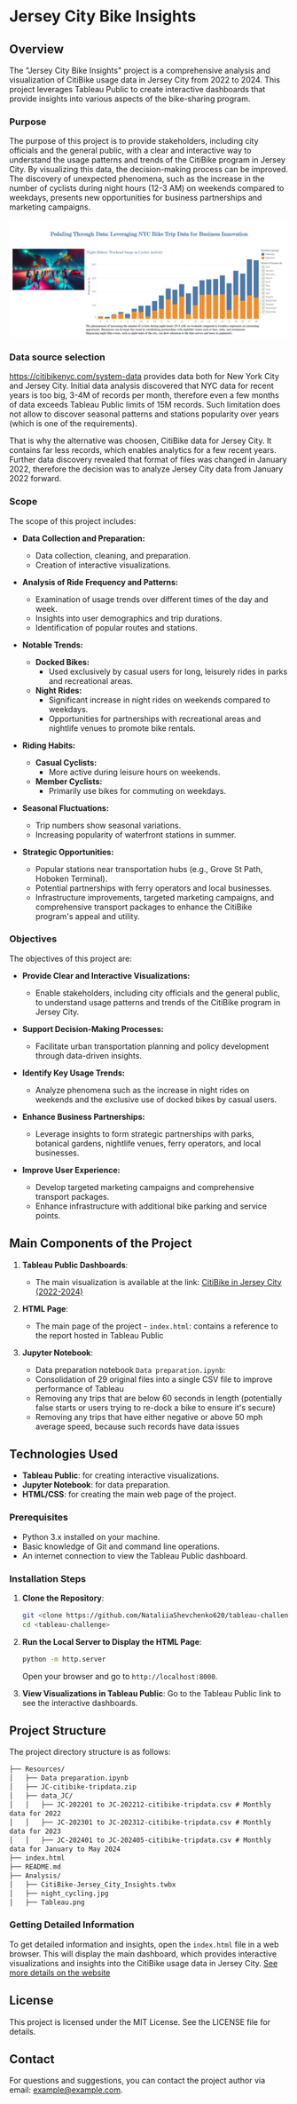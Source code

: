 # Jersey City Bike Insights

## Overview

The "Jersey City Bike Insights" project is a comprehensive analysis and visualization of CitiBike usage data in Jersey City from 2022 to 2024. This project leverages Tableau Public to create interactive dashboards that provide insights into various aspects of the bike-sharing program.

### Purpose

The purpose of this project is to provide stakeholders, including city officials and the general public, with a clear and interactive way to understand the usage patterns and trends of the CitiBike program in Jersey City. By visualizing this data, the decision-making process can be improved. The discovery of unexpected phenomena, such as the increase in the number of cyclists during night hours (12-3 AM) on weekends compared to weekdays, presents new opportunities for business partnerships and marketing campaigns.

![Insights](Tableau.png)

### Data source selection

https://citibikenyc.com/system-data provides data both for New York City and Jersey City. Initial data analysis discovered that NYC data for recent years is too big, 3-4M of records per month, therefore even a few months of data exceeds Tableau Public limits of 15M records. Such limitation does not allow to discover seasonal patterns and stations popularity over years (which is one of the requirements).

That is why the alternative was choosen, CitiBike data for Jersey City. It contains far less records, which enables analytics for a few recent years. Further data discovery revealed that format of files was changed in January 2022, therefore the decision was to analyze Jersey City data from January 2022 forward.

### Scope

The scope of this project includes:

- **Data Collection and Preparation:**
  - Data collection, cleaning, and preparation.
  - Creation of interactive visualizations.

- **Analysis of Ride Frequency and Patterns:**
  - Examination of usage trends over different times of the day and week.
  - Insights into user demographics and trip durations.
  - Identification of popular routes and stations.

- **Notable Trends:**
  - **Docked Bikes:** 
    - Used exclusively by casual users for long, leisurely rides in parks and recreational areas.
  - **Night Rides:**
    - Significant increase in night rides on weekends compared to weekdays.
    - Opportunities for partnerships with recreational areas and nightlife venues to promote bike rentals.

- **Riding Habits:**
  - **Casual Cyclists:**
    - More active during leisure hours on weekends.
  - **Member Cyclists:**
    - Primarily use bikes for commuting on weekdays.
  
- **Seasonal Fluctuations:**
  - Trip numbers show seasonal variations.
  - Increasing popularity of waterfront stations in summer.

- **Strategic Opportunities:**
  - Popular stations near transportation hubs (e.g., Grove St Path, Hoboken Terminal).
  - Potential partnerships with ferry operators and local businesses.
  - Infrastructure improvements, targeted marketing campaigns, and comprehensive transport packages to enhance the CitiBike program's appeal and utility.

### Objectives

The objectives of this project are:

- **Provide Clear and Interactive Visualizations:**
  - Enable stakeholders, including city officials and the general public, to understand usage patterns and trends of the CitiBike program in Jersey City.

- **Support Decision-Making Processes:**
  - Facilitate urban transportation planning and policy development through data-driven insights.

- **Identify Key Usage Trends:**
  - Analyze phenomena such as the increase in night rides on weekends and the exclusive use of docked bikes by casual users.

- **Enhance Business Partnerships:**
  - Leverage insights to form strategic partnerships with parks, botanical gardens, nightlife venues, ferry operators, and local businesses.

- **Improve User Experience:**
  - Develop targeted marketing campaigns and comprehensive transport packages.
  - Enhance infrastructure with additional bike parking and service points.

## Main Components of the Project

1. **Tableau Public Dashboards**:
    - The main visualization is available at the link: [CitiBike in Jersey City (2022-2024)](https://public.tableau.com/views/CitiBike-Jersey_City_Insights/CitiBikeinJerseyCity2022-2024)

2. **HTML Page**:
    - The main page of the project - `index.html`: contains a reference to the report hosted in Tableau Public

3. **Jupyter Notebook**:
    - Data preparation notebook `Data preparation.ipynb`:
    - Consolidation of 29 original files into a single CSV file to improve performance of Tableau
    - Removing any trips that are below 60 seconds in length (potentially false starts or users trying to re-dock a bike to ensure it's secure)
    - Removing any trips that have either negative or above 50 mph average speed, because such records have data issues

## Technologies Used

- **Tableau Public**: for creating interactive visualizations.
- **Jupyter Notebook**: for data preparation.
- **HTML/CSS**: for creating the main web page of the project.

### Prerequisites

- Python 3.x installed on your machine.
- Basic knowledge of Git and command line operations.
- An internet connection to view the Tableau Public dashboard.

### Installation Steps

1. **Clone the Repository**:
    ```bash
    git <clone https://github.com/NataliiaShevchenko620/tableau-challenge.git>
    cd <tableau-challenge>
    ```

2. **Run the Local Server to Display the HTML Page**:
    ```bash
    python -m http.server
    ```
    Open your browser and go to `http://localhost:8000`.

3. **View Visualizations in Tableau Public**:
    Go to the Tableau Public link to see the interactive dashboards.

## Project Structure

The project directory structure is as follows:

```Jersey Bike Insights/
├── Resources/
│   ├── Data preparation.ipynb
│   ├── JC-citibike-tripdata.zip
│   ├── data_JC/
│   │   ├── JC-202201 to JC-202212-citibike-tripdata.csv # Monthly data for 2022
│   │   ├── JC-202301 to JC-202312-citibike-tripdata.csv # Monthly data for 2023
│   │   ├── JC-202401 to JC-202405-citibike-tripdata.csv # Monthly data for January to May 2024
├── index.html
├── README.md
├── Analysis/
│   ├── CitiBike-Jersey_City_Insights.twbx
│   ├── night_cycling.jpg
│   ├── Tableau.png

```


### Getting Detailed Information

To get detailed information and insights, open the `index.html` file in a web browser. This will display the main dashboard, which provides interactive visualizations and insights into the CitiBike usage data in Jersey City.
[See more details on the website]( https://nataliiashevchenko620.github.io/tableau-challenge/)

## License

This project is licensed under the MIT License. See the LICENSE file for details.

## Contact

For questions and suggestions, you can contact the project author via email: [example@example.com](mailto:example@example.com).
